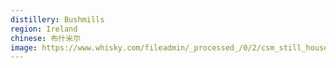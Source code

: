 ```yaml
---
distillery: Bushmills
region: Ireland
chinese: 布什米尔
image: https://www.whisky.com/fileadmin/_processed_/0/2/csm_still_house_06243f92f7f978c60580ba7ae2d98c36_a0eedf3197.jpg
---
```

